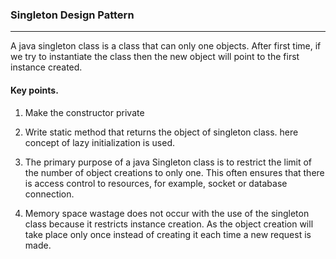 ### Singleton Design Pattern

-----------------------------

A java singleton class is a class that can only one objects. After first time, if we try to instantiate the class then the new object will point to the first instance created.

#### Key points.
1. Make the constructor private
2. Write static method that returns the object of singleton class. here concept of lazy initialization is used.
3. The primary purpose of a java Singleton class is to restrict the limit of the number of object creations to only one. This often ensures that there is access control to resources, for example, socket or database connection.

4. Memory space wastage does not occur with the use of the singleton class because it restricts instance creation. As the object creation will take place only once instead of creating it each time a new request is made.
